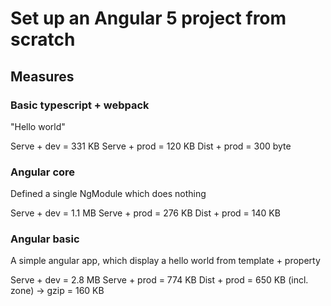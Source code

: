 # Set up an Angular 5 project from scratch

## Measures

### Basic typescript + webpack

"Hello world"

Serve + dev = 331 KB
Serve + prod = 120 KB
Dist + prod = 300 byte

### Angular core

Defined a single NgModule which does nothing

Serve + dev = 1.1 MB
Serve + prod = 276 KB
Dist + prod = 140 KB

### Angular basic

A simple angular app, which display a hello world from template + property

Serve + dev = 2.8 MB
Serve + prod = 774 KB
Dist + prod = 650 KB (incl. zone) -> gzip = 160 KB
